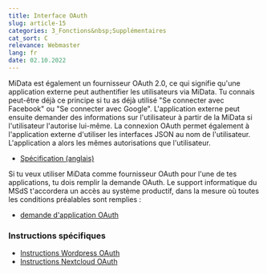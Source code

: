 ```yaml
---
title: Interface OAuth
slug: article-15
categories: 3_Fonctions&nbsp;Supplémentaires
cat_sort: C
relevance: Webmaster
lang: fr
date: 02.10.2022
---
```


MiData est également un fournisseur OAuth 2.0, ce qui signifie qu'une application externe peut authentifier les utilisateurs via MiData. Tu connais peut-être déjà ce principe si tu as déjà utilisé "Se connecter avec Facebook" ou "Se connecter avec Google". L'application externe peut ensuite demander des informations sur l'utilisateur à partir de la MiData si l'utilisateur l'autorise lui-même. La connexion OAuth permet également à l'application externe d'utiliser les interfaces JSON au nom de l'utilisateur. L'application a alors les mêmes autorisations que l'utilisateur. 

* [Spécification (anglais)](https://github.com/hitobito/hitobito/blob/master/doc/developer/people/oauth.md)

Si tu veux utiliser MiData comme fournisseur OAuth pour l'une de tes applications, tu dois remplir la demande OAuth. Le support informatique du MSdS t'accordera un accès au système productif, dans la mesure où toutes les conditions préalables sont remplies : 
* [demande d'application OAuth](https://forms.office.com/Pages/ResponsePage.aspx?id=iq6Fcs2Xq0m9ordFTZ0Fa8gnQG-i3p9KkbcKGL9nFhtUMEpMQkYwMzQxNUVEWEIxRTNWTDhPMDVEMS4u&wdLOR=c1CBB434D-BD2A-4C4E-A417-6F0DDA2C01C8)

### Instructions spécifiques
* [Instructions Wordpress OAuth](https://pfadi.swiss/fr/publications-telechargements/downloads/detail/817/wordpress-oauth-instructions/)
* [Instructions Nextcloud OAuth](https://pfadi.swiss/fr/publications-telechargements/downloads/detail/889/instructions-nextcloud-oauth/)
